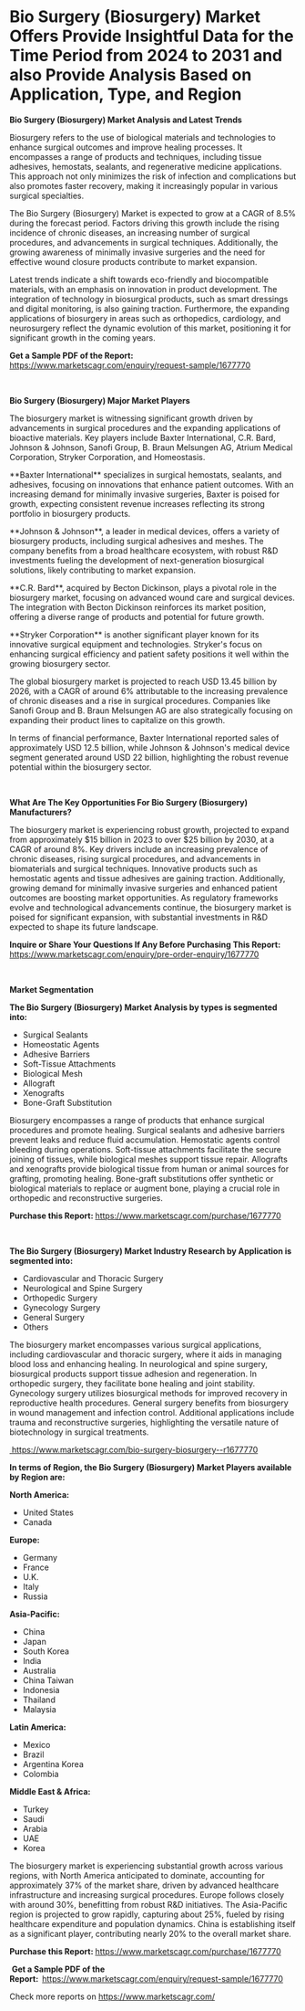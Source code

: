 <p><h1>Bio Surgery (Biosurgery) Market Offers Provide Insightful Data for the Time Period from 2024 to 2031 and also Provide Analysis Based on Application, Type, and Region</h1></p><p><strong>Bio Surgery (Biosurgery) Market Analysis and Latest Trends</strong></p>
<p><p>Biosurgery refers to the use of biological materials and technologies to enhance surgical outcomes and improve healing processes. It encompasses a range of products and techniques, including tissue adhesives, hemostats, sealants, and regenerative medicine applications. This approach not only minimizes the risk of infection and complications but also promotes faster recovery, making it increasingly popular in various surgical specialties.</p><p>The Bio Surgery (Biosurgery) Market is expected to grow at a CAGR of 8.5% during the forecast period. Factors driving this growth include the rising incidence of chronic diseases, an increasing number of surgical procedures, and advancements in surgical techniques. Additionally, the growing awareness of minimally invasive surgeries and the need for effective wound closure products contribute to market expansion.</p><p>Latest trends indicate a shift towards eco-friendly and biocompatible materials, with an emphasis on innovation in product development. The integration of technology in biosurgical products, such as smart dressings and digital monitoring, is also gaining traction. Furthermore, the expanding applications of biosurgery in areas such as orthopedics, cardiology, and neurosurgery reflect the dynamic evolution of this market, positioning it for significant growth in the coming years.</p></p>
<p><strong>Get a Sample PDF of the Report:&nbsp;</strong> <a href="https://www.marketscagr.com/enquiry/request-sample/1677770?utm_campaign=2014&utm_medium=2&utm_source=Github&utm_content=ia&utm_term=28122024&utm_id=bio-surgery-biosurgery">https://www.marketscagr.com/enquiry/request-sample/1677770</a></p>
<p>&nbsp;</p>
<p><strong>Bio Surgery (Biosurgery) Major Market Players</strong></p>
<p><p>The biosurgery market is witnessing significant growth driven by advancements in surgical procedures and the expanding applications of bioactive materials. Key players include Baxter International, C.R. Bard, Johnson & Johnson, Sanofi Group, B. Braun Melsungen AG, Atrium Medical Corporation, Stryker Corporation, and Homeostasis.</p><p>**Baxter International** specializes in surgical hemostats, sealants, and adhesives, focusing on innovations that enhance patient outcomes. With an increasing demand for minimally invasive surgeries, Baxter is poised for growth, expecting consistent revenue increases reflecting its strong portfolio in biosurgery products.</p><p>**Johnson & Johnson**, a leader in medical devices, offers a variety of biosurgery products, including surgical adhesives and meshes. The company benefits from a broad healthcare ecosystem, with robust R&D investments fueling the development of next-generation biosurgical solutions, likely contributing to market expansion.</p><p>**C.R. Bard**, acquired by Becton Dickinson, plays a pivotal role in the biosurgery market, focusing on advanced wound care and surgical devices. The integration with Becton Dickinson reinforces its market position, offering a diverse range of products and potential for future growth.</p><p>**Stryker Corporation** is another significant player known for its innovative surgical equipment and technologies. Stryker's focus on enhancing surgical efficiency and patient safety positions it well within the growing biosurgery sector.</p><p>The global biosurgery market is projected to reach USD 13.45 billion by 2026, with a CAGR of around 6% attributable to the increasing prevalence of chronic diseases and a rise in surgical procedures. Companies like Sanofi Group and B. Braun Melsungen AG are also strategically focusing on expanding their product lines to capitalize on this growth.</p><p>In terms of financial performance, Baxter International reported sales of approximately USD 12.5 billion, while Johnson & Johnson's medical device segment generated around USD 22 billion, highlighting the robust revenue potential within the biosurgery sector.</p></p>
<p>&nbsp;</p>
<p><strong>What Are The Key Opportunities For Bio Surgery (Biosurgery) Manufacturers?</strong></p>
<p><p>The biosurgery market is experiencing robust growth, projected to expand from approximately $15 billion in 2023 to over $25 billion by 2030, at a CAGR of around 8%. Key drivers include an increasing prevalence of chronic diseases, rising surgical procedures, and advancements in biomaterials and surgical techniques. Innovative products such as hemostatic agents and tissue adhesives are gaining traction. Additionally, growing demand for minimally invasive surgeries and enhanced patient outcomes are boosting market opportunities. As regulatory frameworks evolve and technological advancements continue, the biosurgery market is poised for significant expansion, with substantial investments in R&D expected to shape its future landscape.</p></p>
<p><strong>Inquire or Share Your Questions If Any Before Purchasing This Report:</strong> <a href="https://www.marketscagr.com/enquiry/pre-order-enquiry/1677770?utm_campaign=2014&utm_medium=2&utm_source=Github&utm_content=ia&utm_term=28122024&utm_id=bio-surgery-biosurgery">https://www.marketscagr.com/enquiry/pre-order-enquiry/1677770</a></p>
<p>&nbsp;</p>
<p><strong>Market Segmentation</strong></p>
<p><strong>The Bio Surgery (Biosurgery) Market Analysis by types is segmented into:</strong></p>
<p><ul><li>Surgical Sealants</li><li>Homeostatic Agents</li><li>Adhesive Barriers</li><li>Soft-Tissue Attachments</li><li>Biological Mesh</li><li>Allograft</li><li>Xenografts</li><li>Bone-Graft Substitution</li></ul></p>
<p><p>Biosurgery encompasses a range of products that enhance surgical procedures and promote healing. Surgical sealants and adhesive barriers prevent leaks and reduce fluid accumulation. Hemostatic agents control bleeding during operations. Soft-tissue attachments facilitate the secure joining of tissues, while biological meshes support tissue repair. Allografts and xenografts provide biological tissue from human or animal sources for grafting, promoting healing. Bone-graft substitutions offer synthetic or biological materials to replace or augment bone, playing a crucial role in orthopedic and reconstructive surgeries.</p></p>
<p><strong>Purchase this Report:&nbsp;</strong><a href="https://www.marketscagr.com/purchase/1677770?utm_campaign=2014&utm_medium=2&utm_source=Github&utm_content=ia&utm_term=28122024&utm_id=bio-surgery-biosurgery">https://www.marketscagr.com/purchase/1677770</a></p>
<p>&nbsp;</p>
<p><strong>The Bio Surgery (Biosurgery) Market Industry Research by Application is segmented into:</strong></p>
<p><ul><li>Cardiovascular and Thoracic Surgery</li><li>Neurological and Spine Surgery</li><li>Orthopedic Surgery</li><li>Gynecology Surgery</li><li>General Surgery</li><li>Others</li></ul></p>
<p><p>The biosurgery market encompasses various surgical applications, including cardiovascular and thoracic surgery, where it aids in managing blood loss and enhancing healing. In neurological and spine surgery, biosurgical products support tissue adhesion and regeneration. In orthopedic surgery, they facilitate bone healing and joint stability. Gynecology surgery utilizes biosurgical methods for improved recovery in reproductive health procedures. General surgery benefits from biosurgery in wound management and infection control. Additional applications include trauma and reconstructive surgeries, highlighting the versatile nature of biotechnology in surgical treatments.</p></p>
<p><a href="https://www.marketscagr.com/bio-surgery-biosurgery--r1677770?utm_campaign=2014&utm_medium=2&utm_source=Github&utm_content=ia&utm_term=28122024&utm_id=bio-surgery-biosurgery">&nbsp;https://www.marketscagr.com/bio-surgery-biosurgery--r1677770</a></p>
<p><strong>In terms of Region, the Bio Surgery (Biosurgery) Market Players available by Region are:</strong></p>
<p>
    <p> <strong> North America: </strong>
        <ul>
            <li>United States</li>
            <li>Canada</li>
        </ul>
        </p> 
    <p> <strong> Europe: </strong>
        <ul>
            <li>Germany</li>
            <li>France</li>
            <li>U.K.</li>
            <li>Italy</li>
            <li>Russia</li>
        </ul>
        </p> 
    <p> <strong> Asia-Pacific: </strong>
        <ul>
            <li>China</li>
            <li>Japan</li>
            <li>South Korea</li>
            <li>India</li>
            <li>Australia</li>
            <li>China Taiwan</li>
            <li>Indonesia</li>
            <li>Thailand</li>
            <li>Malaysia</li>
        </ul>
        </p> 
    <p> <strong> Latin America: </strong>
        <ul>
            <li>Mexico</li>
            <li>Brazil</li>
            <li>Argentina Korea</li>
            <li>Colombia</li>
        </ul>
        </p> 
    <p> <strong> Middle East & Africa: </strong>
        <ul>
            <li>Turkey</li>
            <li>Saudi</li>
            <li>Arabia</li>
            <li>UAE</li>
            <li>Korea</li>
        </ul>
    </p>
    </p>
<p><p>The biosurgery market is experiencing substantial growth across various regions, with North America anticipated to dominate, accounting for approximately 37% of the market share, driven by advanced healthcare infrastructure and increasing surgical procedures. Europe follows closely with around 30%, benefitting from robust R&D initiatives. The Asia-Pacific region is projected to grow rapidly, capturing about 25%, fueled by rising healthcare expenditure and population dynamics. China is establishing itself as a significant player, contributing nearly 20% to the overall market share.</p></p>
<p><strong>Purchase this Report: </strong><a href="https://www.marketscagr.com/purchase/1677770?utm_campaign=2014&utm_medium=2&utm_source=Github&utm_content=ia&utm_term=28122024&utm_id=bio-surgery-biosurgery">https://www.marketscagr.com/purchase/1677770</a></p>
<p>&nbsp;<strong>Get a Sample PDF of the Report:&nbsp;&nbsp;</strong><a href="https://www.marketscagr.com/enquiry/request-sample/1677770?utm_campaign=2014&utm_medium=2&utm_source=Github&utm_content=ia&utm_term=28122024&utm_id=bio-surgery-biosurgery">https://www.marketscagr.com/enquiry/request-sample/1677770</a></p>
<p><strong></strong></p>
<p>Check more reports on <a href="https://www.marketscagr.com/?utm_campaign=2014&utm_medium=2&utm_source=Github&utm_content=ia&utm_term=28122024&utm_id=bio-surgery-biosurgery">https://www.marketscagr.com/</a></p>